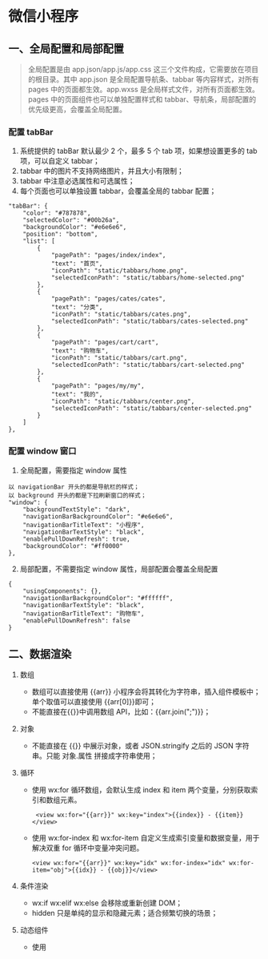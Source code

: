 # 微信小程序

## 一、全局配置和局部配置

> 全局配置是由 app.json/app.js/app.css 这三个文件构成，它需要放在项目的根目录。其中 app.json 是全局配置导航条、tabbar 等内容样式，对所有 pages 中的页面都生效。app.wxss 是全局样式文件，对所有页面都生效。pages 中的页面组件也可以单独配置样式和 tabbar、导航条，局部配置的优先级更高，会覆盖全局配置。

### 配置 tabBar

1. 系统提供的 tabBar 默认最少 2 个，最多 5 个 tab 项，如果想设置更多的 tab 项，可以自定义 tabbar；
2. tabbar 中的图片不支持网络图片，并且大小有限制；
3. tabbar 中注意必选属性和可选属性；
4. 每个页面也可以单独设置 tabbar，会覆盖全局的 tabbar 配置；

```
"tabBar": {
	"color": "#787878",
	"selectedColor": "#00b26a",
	"backgroundColor": "#e6e6e6",
	"position": "bottom",
	"list": [
		{
			"pagePath": "pages/index/index",
			"text": "首页",
			"iconPath": "static/tabbars/home.png",
			"selectedIconPath": "static/tabbars/home-selected.png"
		},
		{
			"pagePath": "pages/cates/cates",
			"text": "分类",
			"iconPath": "static/tabbars/cates.png",
			"selectedIconPath": "static/tabbars/cates-selected.png"
		},
		{
			"pagePath": "pages/cart/cart",
			"text": "购物车",
			"iconPath": "static/tabbars/cart.png",
			"selectedIconPath": "static/tabbars/cart-selected.png"
		},
		{
			"pagePath": "pages/my/my",
			"text": "我的",
			"iconPath": "static/tabbars/center.png",
			"selectedIconPath": "static/tabbars/center-selected.png"
		}
	]
},
```

### 配置 window 窗口

1. 全局配置，需要指定 window 属性

```
以 navigationBar 开头的都是导航栏的样式；
以 background 开头的都是下拉刷新窗口的样式；
"window": {
	"backgroundTextStyle": "dark",
	"navigationBarBackgroundColor": "#e6e6e6",
	"navigationBarTitleText": "小程序",
	"navigationBarTextStyle": "black",
	"enablePullDownRefresh": true,
	"backgroundColor": "#ff0000"
},
```

2. 局部配置，不需要指定 window 属性，局部配置会覆盖全局配置

```
{
	"usingComponents": {},
	"navigationBarBackgroundColor": "#ffffff",
	"navigationBarTextStyle": "black",
	"navigationBarTitleText": "购物车",
	"enablePullDownRefresh": false
}
```

## 二、数据渲染

1.  数组

    - 数组可以直接使用 {{arr}} 小程序会将其转化为字符串，插入组件模板中；单个取值可以直接使用 {{arr[0]}}即可；
    - 不能直接在{{}}中调用数组 API，比如：{{arr.join(";")}}；

2.  对象

    - 不能直接在 {{}} 中展示对象，或者 JSON.stringify 之后的 JSON 字符串。只能 对象.属性 拼接成字符串使用；

3.  循环

    - 使用 wx:for 循环数组，会默认生成 index 和 item 两个变量，分别获取索引和数组元素。

      ```
       <view wx:for="{{arr}}" wx:key="index">{{index}} - {{item}}</view>
      ```

    - 使用 wx:for-index 和 wx:for-item 自定义生成索引变量和数据变量，用于解决双重 for 循环中变量冲突问题。

      ```
      <view wx:for="{{arr}}" wx:key="idx" wx:for-index="idx" wx:for-item="obj">{{idx}} - {{obj}}</view>
      ```

4.  条件渲染

    - wx:if wx:elif wx:else 会移除或重新创建 DOM；
    - hidden 只是单纯的显示和隐藏元素；适合频繁切换的场景；

5.  动态组件

    - 使用 <template is="{{变量(模板名称)}}" data="{{模板数据}}"> 实现动态组件功能；

      ```
      <template name="regist">
      	<view>注册</view>
      	<text>a:{{a}} b:{{b}}</text>
      </template>
      	<template name="login">
      	<view>登录</view>
      	<text>a:{{a}} b:{{b}}</text>
      </template>
      	<template is="login" data="{{a: 100, b: 200}}"></template>
      ```

    - 为了将公共模板抽离出来，让其他页面也方便引入，可以将 template 登录注册单独封装到两个 wxml 文件中，在其他页面使用 import 导入两个模板。

      ```
      在页面的任意位置import
      <import src="公共模板路径" data="参数" />
      ```

6.  import 和 include 区别
    - import 是将 wxml 当作一个模块来对待，导入的 wxml 是供 template + is 使用的，导入位置没有限制，is 都可以正确识别。且 import 只会导入文件中被 template name="login" 包裹的代码，没有在 template 中的代码不会被 import；
    - include 是将 wxml 中<template name="login">以外的代码复制到 <include src="">的位置，include 标签写在哪，文件中的代码就会被拷贝在哪，且 include 不能传递数据；

## 三、事件和导航 API

1. 事件绑定、事件传参

```
<!-- 绑定事件：bindtap 或者 bind:tap。事件通过自定义属性传参，在事件函数中，通过e.target.dataset.name获取参数。 -->
<button bind:tap="eventTwo" data-id="1" data-name="小红">有参数的事件</button>
```

2. 页面跳转和路由传参

   - 需要注意是否能够跳转到 tabbar 页面；
   - 路由传参通过查询字符串传递，/pages/cart/cart?id=100；在组件的 onLoad 生命周期中，通过 options 形参获取路由参数；

## 四、动态类名、表单组件、双向绑定、WXS、动态样式

1. 动态类名

```
<view class="'view1' {{ classes}} {{radio}}">我是view1组件</view>
```

2. 表单组件: 给 classes 和 radio 两个变量动态赋值

```
<checkbox-group bindchange="checkboxEvent">
	<checkbox value="v1-font">字体</checkbox>
	<checkbox value="v1-bg" checked>背景</checkbox>
	<checkbox value="v1-size">尺寸</checkbox>
</checkbox-group>

<radio-group bindchange="radioEvent">
	<radio value="v1-font" checked>字体</radio>
	<radio value="v1-bg">背景</radio>
	<radio value="v1-size">尺寸</radio>
</radio-group>
```

3. 输入框的双向绑定

```
<!--
	输入框
	主要是通过 model:value="{{变量}}" 实现数据的双向绑定。
-->
<view>
	<view>keyword: {{keyword}}</view>
	<input model:value="{{keyword}}" type="text" placeholder="输入搜索内容" />
</view>
```

4. 如何根据 keyword 关键字的变化，实时搜索数据？实现类似于 watch 监听器的功能，由于小程序没有提供 计算属性和监听器 的功能，包括 react 也没有，只能利用函数封装。而小程序利用 js 文件封装，然后在 wxml 中调用这种思路比较麻烦，因此提供了 wxs 简化封装。

```
utils/getSearchResult.wxs 文件

// wxs: 是一种能够让你在 wxml 中直接使用js的语法，由于普通的js文件无法直接在 wxml 中导入使用，只能靠组件js文件中转一下才能使用，比较麻烦。wxs 不支持ES6的语法，比如 `${}` let 箭头函数 等不能使用
function search(kw) {
	return "结果是:" + kw;
}
var test = "测试";
// 通过 module.exports 向外暴漏一个默认的值，default指的就是默认值。
// module.exports.search = search; // 暴漏一个值的时候
// module.exports.test = test; // 暴漏一个值的时候
module.exports = {
	search: search,
	test: test,
};

wxml 中如何使用：
<!-- 利用 wxs 标签，将封装好的wxs文件引入到当前的 wxml 中，通过 module 属性给这个模块起个名字，方便在 wxml 中使用。 -->
<wxs src="../../utils/getSearchResult.wxs" module="searchModule"></wxs>
<wxs src="../../utils/getFullname.wxs" module="fullNameModule"></wxs>

<input model:value="{{keyword}}" type="text" placeholder="输入搜索内容" />
<view>搜索结果: {{searchModule.search(keyword)}} - {{searchModule.test}}</view>
```

5. 动态样式
   - 小程序中样式对象不能直接应用在 wxml 中，包括转化为 JSON 字符串也是无法加载样式的，只有一种方法，将样式对象通过循环 for...in 的方式动态拼接成字符串才可以。

## 五、navigator 导航跳转

> 通过标签组件的方式进行页面跳转，和导航 API 的功能是一致的，导航 API 是在按钮的点击事件中使用的。

```
<!-- navigator 组件是小程序提供的用于链接跳转页面的组件，最终会被渲染成a标签，类似于<Link>和<NavLink>，属于声明式导航 -->
<view>
	<navigator class="link" url="/pages/classstyle/classstyle">进入classstyle</navigator>
	<navigator open-type="navigateBack" delta="1">返回上一页</navigator>
	<navigator open-type="switchTab" url="/pages/cart/cart">购物车</navigator>
</view>
```

## 六、动画 API

1. 创建动画对象

```
onLoad() {
	// 创建实例，只需要创建一个即可。保存到类属性aniobj中，在ani函数中方便使用。
	this.aniobj = wx.createAnimation({
		delay: 0, // 延迟时间
		timingFunction: "linear", // 动画效果
		transformOrigin: "50% 50%", // 旋转和缩放的源点位置
		duration: 600, // 默认400ms，动画时间
	});
},
```

2. 通过动画对象调用 API，设置动画，然后通过 step()进行动画分割

```
// 同时开始三个动画
// this.aniobj.translateX(150).translateY(150).scale(0.5).step();

// 按顺序执行动画
// step()相当于一个动画标记，每次遇到一个step() aniobj动画实例就会将动画任务放到队列中，等待执行。等到export()的时候，任务队列中的动画会被导出到元素身上。
this.aniobj
	.translateX(150)
	.step()
	.translateY(150)
	.step()
	.scale(0.5)
	.step();
this.setData({
	ani: this.aniobj.export(), // 通过.export()方法将 aniobj 身上的动画效果绑定到ani上，组件中就可以给某个元素绑定这个ani，执行动画。
});
```

3. 在需要动画的组件上，使用 animation 属性绑定动画

```
<!-- 小程序组件的animation属性，是固定的属性，用来接收通过 wx.createAnimation() 创建的动画对象。 -->
<view class="view1 {{move}}" animation="{{ani}}"></view>
```

## 七、音频 API

1. InnerAudioContext 内置音频播放，主要针对小程序在打开期间的音频播放，无法实现后台播放；这种适合游戏类的小程序。
2. BackgroundAudioManager 背景音频管理器，主要是可以在小程序切到后台时继续播放音频，适合做音乐类的小程序。
   - const manager = wx.getBackgroundAudioManager() 获取全局音频管理对象
   - manager.title = "音频标题"; 这个属性是必填项
   - manager.src = "音频资源"; 切换 src 属性，会自动播放音频

## 八、小程序配置第三方模块

1. 在项目根目录初始化 package.json 文件：npm init -y
2. npm 安装所需模块：npm i @vant/weapp -S --production
3. 将 app.json 中的 "style": "v2" 去除，小程序的新版基础组件强行加上了许多样式，难以覆盖，不关闭将造成部分组件样式混乱。
4. 配置 project.config.json 文件

   ```
   	"packNpmManually": true, // 设置为true
   	"packNpmRelationList": [
   		{
   			"packageJsonPath": "./package.json",
   			"miniprogramNpmDistDir": "./" // 配置构建npm包的存放位置
   		}
   	],
   ```

5. 找到 '工具 - 构建 npm' 直接构建即可，且每次安装了新的第三方模块，都要重新构建 npm
6. 在组件中使用 vant，分为全局引入(直接在 app.json 中将需要的组件注册进来，那么所有的页面都可以使用)，也可以在某个页面单独引入

## 九、权限相关

1. 用户信息授权：wx.getUserProfile()。

   - 新版授权：每次点击按钮，不管是否授权过，都会弹出授权窗口

     ```
     wx.getUserProfile({
     	desc: "获取微信头像昵称用于权限调用",
     	success: (data) => {
     		// 用户允许时触发
     		console.log(data);
     		this.setData({
     			useInfo: data.userInfo,
     		});
     	},
     	fail: (res) => {
     		// 用户拒绝时触发
     		console.log(res);
     		wx.showToast({
     			icon: "none",
     			title: "需要授权请重新点击",
     		});
     	},
     });
     ```

   - 旧版授权：必须使用固定格式的 button 才可以弹起授权窗口，如果拒绝，下次点击还可以弹出授权窗口。如果允许授权，再次点击就不再弹出授权窗口了，可以通过 "清理授权数据" 将之前的授权信息清理。

     ```
     <button open-type="getUserInfo" bindgetuserinfo="oldState">旧版本 getUserInfo API</button>
     	 // 先判断用户是否授权
     wx.getSetting({
     	success(res) {
     		if (res.authSetting["scope.userInfo"]) {
     			wx.getUserInfo({
     				success(data) {
     					console.log(data);
     				},
     				fail(err) {
     					console.log("--", err);
     				},
     			});
     		} else {
     			 wx.showToast({
     				icon: "none",
     				title: "请先授权",
     			});
     		}
     	},
     	fail() {},
     });
     ```

2. 普通权限授权：定位、录音、收货地址等。使用 wx.authorize()，这个 API 不能用于用户信息授权。

   - wx.authorize() 会弹起授权窗口，用户 拒绝/同意 之后，再次调用不会弹出授权窗口了，需要使用 openSetting()引导用户进行设置页面，对已经请求过的权限进行打开或关闭。
   - 授权状态会一致保存在小程序后台，直到用户删除小程序，状态才会丢失。
   - 在调用 wx.authorize() 之前，会先通过 getSetting()获取当前授权状态，再决定是否进行授权。

   ```
   wx.getSetting({
   		success(res) {
   			if (!res.authSetting["scope.record"]) {
   				// 发现没有授权过，就可以弹出授权窗口了。
   				wx.authorize({
   					scope: "scope.record", // scope表示权限范围，你要申请什么权限
   					success(res) {
   						// console.log("授权结果: ", res);
   						// 用户已经同意小程序使用录音功能，后续调用 wx.startRecord 接口不会弹窗询问
   						// wx.startRecord()
   					},
   					fail(res) {
   						wx.showToast({
   							icon: "none",
   							title: '想重新授权，请在"设置-权限"中修改',
   						});
   					},
   				});
   			}
   		},
   	});
   ```

3. wx.openSetting() 打开设置页面，对用户已经向小程序请求过的权限进行二次修改；没有向小程序申请过权限的是不会展示的；

4. wx.getSetting() 获取用户权限设置列表，返回值中只包含用户已经向小程序请求过的权限和一些默认的权限信息，比如：通讯地址，发票抬头，发票等不需要 wx.authorize() 进行授权。

## 十、自定义 tabbar

1. 在 app.json 中的 tabBar 项指定 custom 字段为 true，同时其余 tabBar 相关配置也补充完整。虽然原始的 tabbar 配置也要求配置完整，但是这些配置不会生效。
2. 所有 tab 页的 json 里需声明 usingComponents 项，也可以在 app.json 全局开启。
3. 在项目根目录下添加入口文件夹: custom-tab-bar，并创建 Component，命名为 index。
4. 在 Component 组件中添加 tabbar 配置和 methods(参考示例工程)。
5. 将示例工程的 wxml 和 wxss 代码赋值到项目对应的文件中。
6. 在每个 tabbar 的 page 页面中，补全 onShow 函数，设定 tabbar 的选中状态，否则会导致选中状态始终是同一个 tabbar。

## 十一、分包

1. 按照小程序分包文档配置项目目录结构，在 app.json 中配置 subpackages；
2. 将分包后的页面路径，从 pages 配置中删除，同时页面导航跳转时，也修改为分包路径；
3. tabbar 对应的 Page 必须放在主包内；
4. subpackages 之外的页面默认打包到主包内部；

## 十二、独立分包

1. 独立分包不能依赖于主包和分包的内容：比如 wxss、template、js 等；
2. 独立分包可以自主运行，不会去加载主包和分包内容，因此无法获取全局的 App 实例，小程序提供了解决方案；
3. 只有从主包或者分包页面进入小程序，主包才会被加载，全局 App 才会被注册；
4. 一般独立分包，应用于小程序的启动页；

## 十三、分包预下载

1. 在进入某个页面的时候，提前对页面内部的分包进行预下载，提升进入某个分包页面时的启动速度。
2. 一个包预下载的限额是 2M，如果预下载的包内有多个页面，这些页面累计下载量不能超过 2M。

```
"preloadRule": {
	"pages/index/index": {
		"network": "all", // 什么网络进行与下载，all/wifi
		"packages": ["home", "cates"] // 要预下载的包名，每个包都有一个name属性。
	}
},
```
